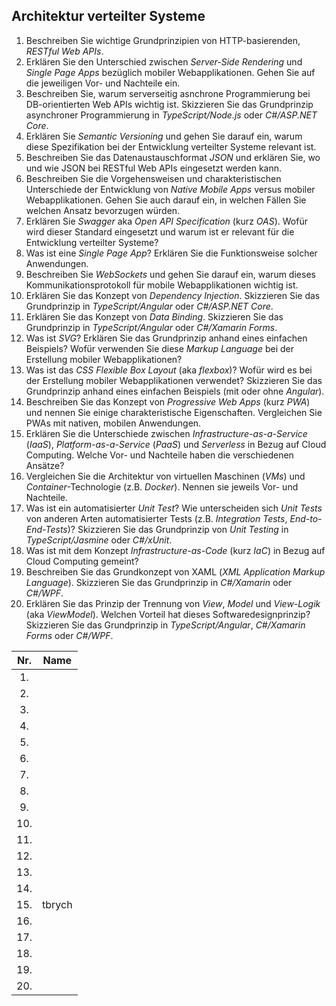 ## Architektur verteilter Systeme

1. Beschreiben Sie wichtige Grundprinzipien von HTTP-basierenden, *RESTful Web APIs*.
1. Erklären Sie den Unterschied zwischen *Server-Side Rendering* und *Single Page Apps* bezüglich mobiler Webapplikationen. Gehen Sie auf die jeweiligen Vor- und Nachteile ein.
1. Beschreiben Sie, warum serverseitig asnchrone Programmierung bei DB-orientierten Web APIs wichtig ist. Skizzieren Sie das Grundprinzip asynchroner Programmierung in *TypeScript/Node.js* oder *C#/ASP.NET Core*.
1. Erklären Sie *Semantic Versioning* und gehen Sie darauf ein, warum diese Spezifikation bei der Entwicklung verteilter Systeme relevant ist.
1. Beschreiben Sie das Datenaustauschformat *JSON* und erklären Sie, wo und wie JSON bei RESTful Web APIs eingesetzt werden kann.
2. Beschreiben Sie die Vorgehensweisen und charakteristischen Unterschiede der Entwicklung von *Native Mobile Apps* versus mobiler Webapplikationen. Gehen Sie auch darauf ein, in welchen Fällen Sie welchen Ansatz bevorzugen würden.
3. Erklären Sie *Swagger* aka *Open API Specification* (kurz *OAS*). Wofür wird dieser Standard eingesetzt und warum ist er relevant für die Entwicklung verteilter Systeme?
4. Was ist eine *Single Page App*? Erklären Sie die Funktionsweise solcher Anwendungen.
5. Beschreiben Sie *WebSockets* und gehen Sie darauf ein, warum dieses Kommunikationsprotokoll für mobile Webapplikationen wichtig ist.
6. Erklären Sie das Konzept von *Dependency Injection*. Skizzieren Sie das Grundprinzip in *TypeScript/Angular* oder *C#/ASP.NET Core*.
7. Erklären Sie das Konzept von *Data Binding*. Skizzieren Sie das Grundprinzip in *TypeScript/Angular* oder *C#/Xamarin Forms*.
8. Was ist *SVG*? Erklären Sie das Grundprinzip anhand eines einfachen Beispiels? Wofür verwenden Sie diese *Markup Language* bei der Erstellung mobiler Webapplikationen?
9. Was ist das *CSS Flexible Box Layout* (aka *flexbox*)? Wofür wird es bei der Erstellung mobiler Webapplikationen verwendet? Skizzieren Sie das Grundprinzip anhand eines einfachen Beispiels (mit oder ohne *Angular*).
10. Beschreiben Sie das Konzept von *Progressive Web Apps* (kurz *PWA*) und nennen Sie einige charakteristische Eigenschaften. Vergleichen Sie PWAs mit nativen, mobilen Anwendungen.
11. Erklären Sie die Unterschiede zwischen *Infrastructure-as-a-Service* (*IaaS*), *Platform-as-a-Service* (*PaaS*) und *Serverless* in Bezug auf Cloud Computing. Welche Vor- und Nachteile haben die verschiedenen Ansätze?
12. Vergleichen Sie die Architektur von virtuellen Maschinen (*VMs*) und *Container*-Technologie (z.B. *Docker*). Nennen sie jeweils Vor- und Nachteile.
13. Was ist ein automatisierter *Unit Test*? Wie unterscheiden sich *Unit Tests* von anderen Arten automatisierter Tests (z.B. *Integration Tests*, *End-to-End-Tests*)? Skizzieren Sie das Grundprinzip von *Unit Testing* in *TypeScript/Jasmine* oder *C#/xUnit*.
14. Was ist mit dem Konzept *Infrastructure-as-Code* (kurz *IaC*) in Bezug auf Cloud Computing gemeint?
15. Beschreiben Sie das Grundkonzept von XAML (*XML Application Markup Language*). Skizzieren Sie das Grundprinzip in *C#/Xamarin* oder *C#/WPF*.
16. Erklären Sie das Prinzip der Trennung von *View*, *Model* und *View-Logik* (aka *ViewModel*). Welchen Vorteil hat dieses Softwaredesignprinzip? Skizzieren Sie das Grundprinzip in *TypeScript/Angular*, *C#/Xamarin Forms* oder *C#/WPF*.

| Nr. | Name |  
|:-:|:-:|
| 1. | |  
| 2. | |  
| 3. | |  
| 4. | |  
| 5. | |  
| 6. | |  
| 7. | |  
| 8. | |  
| 9. | |  
| 10. | |  
| 11. | |  
| 12. | |  
| 13. | |  
| 14. | |  
| 15. | tbrych |  
| 16. | |  
| 17. | |  
| 18. | |  
| 19. | |  
| 20. | |  
